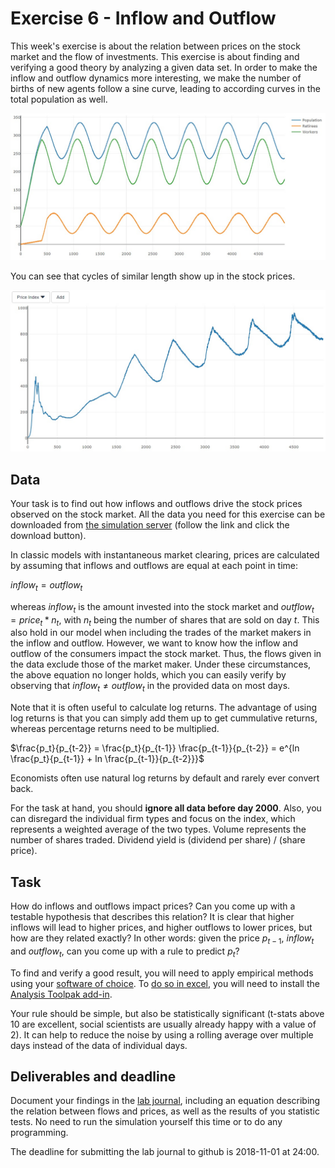 # Exercise 6 - Inflow and Outflow

This week's exercise is about the relation between prices on the stock market and the flow of investments. This exercise is about finding and verifying a good theory by analyzing a given data set. In order to make the inflow and outflow dynamics more interesting, we make the number of births of new agents follow a sine curve, leading to according curves in the total population as well. 

![population](images/ex6-population.jpg "Population Structure")

You can see that cycles of similar length show up in the stock prices.

![stocks](images/ex6-stockmarket.jpg "Stock prices")

## Data

Your task is to find out how inflows and outflows drive the stock prices observed on the stock market. All the data you need for this exercise can be downloaded from [the simulation server](http://meissereconomics.com/vis/simulation?sim=ex6-flow&metric=stockmarket) (follow the link and click the download button).

In classic models with instantaneous market clearing, prices are calculated by assuming that inflows and outflows are equal at each point in time:

${inflow}_t = {outflow}_t$

whereas ${inflow}_t$ is the amount invested into the stock market and ${outflow}_t = {price}_t * n_t$, with $n_t$ being the number of shares that are sold on day $t$. This also hold in our model when including the trades of the market makers in the inflow and outflow. However, we want to know how the inflow and outflow of the consumers impact the stock market. Thus, the flows given in the data exclude those of the market maker. Under these circumstances, the above equation no longer holds, which you can easily verify by observing that ${inflow}_t \neq {outflow}_t$ in the provided data on most days.

Note that it is often useful to calculate log returns. The advantage of using log returns is that you can simply add them up to get cummulative returns, whereas percentage returns need to be multiplied.

$\frac{p_t}{p_{t-2}} = \frac{p_t}{p_{t-1}} \frac{p_{t-1}}{p_{t-2}} = e^{ln \frac{p_t}{p_{t-1}} + ln \frac{p_{t-1}}{p_{t-2}}}$

Economists often use natural log returns by default and rarely ever convert back.

For the task at hand, you should **ignore all data before day 2000**. Also, you can disregard the individual firm types and focus on the index, which represents a weighted average of the two types. Volume represents the number of shares traded. Dividend yield is (dividend per share) / (share price).

## Task

How do inflows and outflows impact prices? Can you come up with a testable hypothesis that describes this relation? It is clear that higher inflows will lead to higher prices, and higher outflows to lower prices, but how are they related exactly? In other words: given the price $p_{t-1}$, ${inflow}_t$ and ${outflow}_t$, can you come up with a rule to predict $p_t$?

To find and verify a good result, you will need to apply empirical methods using your [software of choice](https://www.uzh.ch/cmsssl/id/de/dl/sw/angebote/alle.html). To [do so in excel](http://www.excel-easy.com/examples/regression.html), you will need to install the [Analysis Toolpak add-in](http://www.excel-easy.com/data-analysis/analysis-toolpak.html).

Your rule should be simple, but also be statistically significant (t-stats above 10 are excellent, social scientists are usually already happy with a value of 2). It can help to reduce the noise by using a rolling average over multiple days instead of the data of individual days.

## Deliverables and deadline

Document your findings in the [lab journal](exercise06-journal.md), including an equation describing the relation between flows and prices, as well as the results of you statistic tests. No need to run the simulation yourself this time or to do any programming.

The deadline for submitting the lab journal to github is 2018-11-01 at 24:00.
